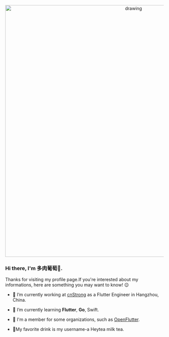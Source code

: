 <p align="center">
<img src=https://github.com/tongyangsheng/tongyangsheng/blob/master/Flutter%20engineer.png alt="drawing" width="800">
</p>

### Hi there, I'm 多肉葡萄👋.

Thanks for visiting my profile page.If you're interested about my informations, here are something you may want to know! 😉

- 🏢 I’m currently working at [cnStrong](http://www.cnstrong.cn) as a Flutter Engineer in Hangzhou, China.

- 🌱 I’m currently learning **Flutter**, **Go**, Swift.

- 🤝 I'm a member for some organizations, such as [OpenFlutter](https://github.com/OpenFlutter).

- 🥤My favorite drink is my username-a Heytea milk tea.
